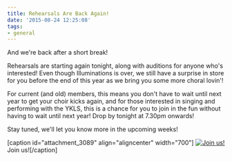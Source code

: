 ```yaml
---
title: Rehearsals Are Back Again!
date: '2015-08-24 12:25:08'
tags:
- general
---
```


And we're back after a short break!

Rehearsals are starting again tonight, along with auditions for anyone who's interested! Even though Illuminations is over, we still have a surprise in store for you before the end of this year as we bring you some more choral lovin'!

For current (and old) members, this means you don't have to wait until next year to get your choir kicks again, and for those interested in singing and performing with the YKLS, this is a chance for you to join in the fun without having to wait until next year! Drop by tonight at 7.30pm onwards!

Stay tuned, we'll let you know more in the upcoming weeks!

[caption id="attachment_3089" align="aligncenter" width="700"]
[![Join us!](http://www.youngklsingers.com/wp-content/uploads/2015/08/YKLS-Audition-Long-Period-Group-2015-768x1024.jpg)](http://www.youngklsingers.com/wp-content/uploads/2015/08/YKLS-Audition-Long-Period-Group-2015.jpg) Join us![/caption]
